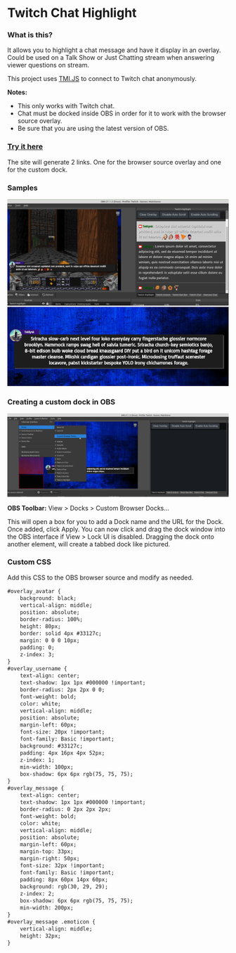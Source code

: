 # Twitch Chat Highlight

### What is this?

It allows you to highlight a chat message and have it display in an overlay. Could be used on a Talk Show or Just
Chatting stream when answering viewer questions on stream.

This project uses [TMI.JS](https://tmijs.com/) to connect to Twitch chat anonymously.

**Notes:**

- This only works with Twitch chat.
- Chat must be docked inside OBS in order for it to work with the browser source overlay.
- Be sure that you are using the latest version of OBS.

### [Try it here](https://twitch-chat-highlight.pages.dev/)

The site will generate 2 links. One for the browser source overlay and one for the custom dock.

### Samples

![sample1](https://github.com/teklynk/twitch_chat_highlight/blob/main/screenshots/Screenshot%20from%202021-12-13%2014-17-34.png?raw=true)
![sample1](https://github.com/teklynk/twitch_chat_highlight/blob/main/screenshots/Screenshot%20from%202021-12-13%2017-55-09.png?raw=true)

### Creating a custom dock in OBS

![sample1](https://github.com/teklynk/twitch_chat_highlight/blob/main/screenshots/Screenshot%20from%202021-12-13%2016-28-30.png?raw=true)

**OBS Toolbar:** View > Docks > Custom Browser Docks...

This will open a box for you to add a Dock name and the URL for the
Dock. Once added, click Apply. You can now click and drag the dock window into the OBS interface if View > Lock UI is
disabled. Dragging the dock onto another element, will create a tabbed dock like pictured.

### Custom CSS

Add this CSS to the OBS browser source and modify as needed.

```
#overlay_avatar {
    background: black;
    vertical-align: middle;
    position: absolute;
    border-radius: 100%;
    height: 80px;
    border: solid 4px #33127c;
    margin: 0 0 0 10px;
    padding: 0;
    z-index: 3;
}
#overlay_username {
    text-align: center;
    text-shadow: 1px 1px #000000 !important;
    border-radius: 2px 2px 0 0;
    font-weight: bold;
    color: white;
    vertical-align: middle;
    position: absolute;
    margin-left: 60px;
    font-size: 20px !important;
    font-family: Basic !important;
    background: #33127c;
    padding: 4px 16px 4px 52px;
    z-index: 1;
    min-width: 100px;
    box-shadow: 6px 6px rgb(75, 75, 75);
}
#overlay_message {
    text-align: center;
    text-shadow: 1px 1px #000000 !important;
    border-radius: 0 2px 2px 2px;
    font-weight: bold;
    color: white;
    vertical-align: middle;
    position: absolute;
    margin-left: 60px;
    margin-top: 33px;
    margin-right: 50px;
    font-size: 32px !important;
    font-family: Basic !important;
    padding: 8px 60px 14px 60px;
    background: rgb(30, 29, 29);
    z-index: 2;
    box-shadow: 6px 6px rgb(75, 75, 75);
    min-width: 200px;
}
#overlay_message .emoticon {
    vertical-align: middle;
    height: 32px;
}
```